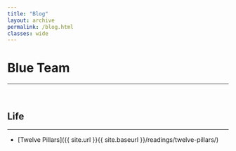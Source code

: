 ```yaml
---
title: "Blog"
layout: archive
permalink: /blog.html
classes: wide
---
```


# Blue Team
---

<br>

## Life
---
- [Twelve Pillars]({{ site.url }}{{ site.baseurl }}/readings/twelve-pillars/)

<br>
